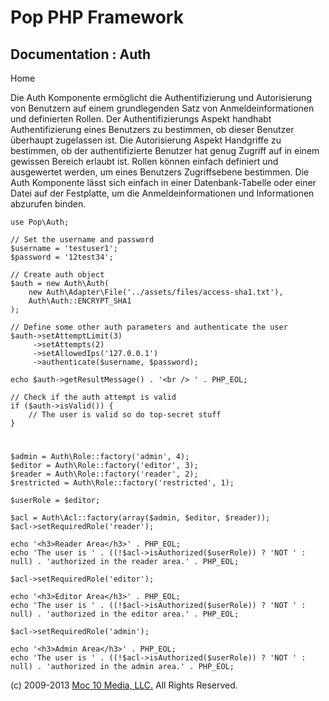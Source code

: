 Pop PHP Framework
=================

Documentation : Auth
--------------------

Home

Die Auth Komponente ermöglicht die Authentifizierung und Autorisierung
von Benutzern auf einem grundlegenden Satz von Anmeldeinformationen und
definierten Rollen. Der Authentifizierungs Aspekt handhabt
Authentifizierung eines Benutzers zu bestimmen, ob dieser Benutzer
überhaupt zugelassen ist. Die Autorisierung Aspekt Handgriffe zu
bestimmen, ob der authentifizierte Benutzer hat genug Zugriff auf in
einem gewissen Bereich erlaubt ist. Rollen können einfach definiert und
ausgewertet werden, um eines Benutzers Zugriffsebene bestimmen. Die Auth
Komponente lässt sich einfach in einer Datenbank-Tabelle oder einer
Datei auf der Festplatte, um die Anmeldeinformationen und Informationen
abzurufen binden.

    use Pop\Auth;

    // Set the username and password
    $username = 'testuser1';
    $password = '12test34';

    // Create auth object
    $auth = new Auth\Auth(
        new Auth\Adapter\File('../assets/files/access-sha1.txt'),
        Auth\Auth::ENCRYPT_SHA1
    );

    // Define some other auth parameters and authenticate the user
    $auth->setAttemptLimit(3)
         ->setAttempts(2)
         ->setAllowedIps('127.0.0.1')
         ->authenticate($username, $password);

    echo $auth->getResultMessage() . '<br /> ' . PHP_EOL;

    // Check if the auth attempt is valid
    if ($auth->isValid()) {
        // The user is valid so do top-secret stuff
    }

#
    $admin = Auth\Role::factory('admin', 4);
    $editor = Auth\Role::factory('editor', 3);
    $reader = Auth\Role::factory('reader', 2);
    $restricted = Auth\Role::factory('restricted', 1);

    $userRole = $editor;

    $acl = Auth\Acl::factory(array($admin, $editor, $reader));
    $acl->setRequiredRole('reader');

    echo '<h3>Reader Area</h3>' . PHP_EOL;
    echo 'The user is ' . ((!$acl->isAuthorized($userRole)) ? 'NOT ' : null) . 'authorized in the reader area.' . PHP_EOL;

    $acl->setRequiredRole('editor');

    echo '<h3>Editor Area</h3>' . PHP_EOL;
    echo 'The user is ' . ((!$acl->isAuthorized($userRole)) ? 'NOT ' : null) . 'authorized in the editor area.' . PHP_EOL;

    $acl->setRequiredRole('admin');

    echo '<h3>Admin Area</h3>' . PHP_EOL;
    echo 'The user is ' . ((!$acl->isAuthorized($userRole)) ? 'NOT ' : null) . 'authorized in the admin area.' . PHP_EOL;

\(c) 2009-2013 [Moc 10 Media, LLC.](http://www.moc10media.com) All
Rights Reserved.
